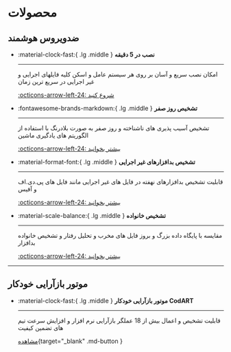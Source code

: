 # محصولات

## ضدویروس هوشمند

<div class="grid cards" markdown>

-   :material-clock-fast:{ .lg .middle } __نصب در 5 دقیقه__

    ---

    امکان نصب سریع و آسان بر روی هر سیستم عامل و اسکن کلیه فایلهای اجرایی و غیر اجرایی در سریع ترین زمان

    [:octicons-arrow-left-24: شروع کنید](#)

-   :fontawesome-brands-markdown:{ .lg .middle } __تشخیص روز صفر__

    ---

    تشخیص آسیب پذیری های ناشناخته و روز صفر به صورت بلادرنگ با استفاده از الگوریتم های یادگیری ماشین

    [:octicons-arrow-left-24: بیشتر بخوانید](#)

-   :material-format-font:{ .lg .middle } __تشخیص بدافزارهای غیر اجرایی__

    ---

    قابلیت تشخیص بدافزارهای نهفته در فایل های غیر اجرایی مانند فایل های پی.دی.اف و آفیس 

    [:octicons-arrow-left-24: بیشتر بخوانید](#)

-   :material-scale-balance:{ .lg .middle } __تشخیص خانواده__

    ---

    مقایسه با پایگاه داده بزرگ و بروز فایل های مخرب و تحلیل رفتار و تشخیص خانواده بدافزار

    [:octicons-arrow-left-24: بیشتر بخوانید](#)

</div>


---

## موتور بازآرایی خودکار

<div class="grid cards" markdown>

-   :material-clock-fast:{ .lg .middle } __موتور بازآرایی خودکار CodART__

    ---
    
    قابلیت تشخیص و اعمال بیش از 18 عملگر بازآرایی نرم افزار و افزایش سرعت تیم های تضمین کیفیت 

    [مشاهده](  https://m-zakeri.github.io/CodART){target="_blank" .md-button }

</div>